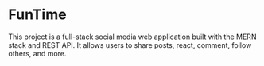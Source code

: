 # FunTime
This project is a full-stack social media web application built with the MERN stack and REST API. It allows users to share posts, react, comment, follow others, and more.
